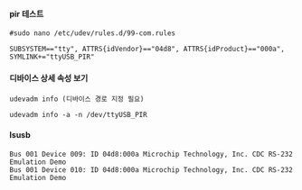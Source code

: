 #### pir 테스트
```less
#sudo nano /etc/udev/rules.d/99-com.rules

SUBSYSTEM=="tty", ATTRS{idVendor}=="04d8", ATTRS{idProduct}=="000a", SYMLINK+="ttyUSB_PIR"
```

#### 디바이스 상세 속성 보기
```less
udevadm info (디바이스 경로 지정 필요)

udevadm info -a -n /dev/ttyUSB_PIR
```

#### lsusb
```less
Bus 001 Device 009: ID 04d8:000a Microchip Technology, Inc. CDC RS-232 Emulation Demo
Bus 001 Device 010: ID 04d8:000a Microchip Technology, Inc. CDC RS-232 Emulation Demo
```








